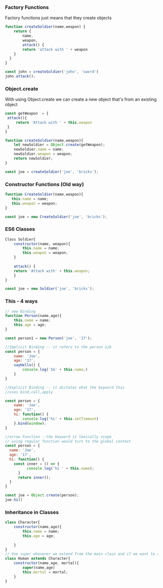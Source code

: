 ### Factory Functions

Factory functions just means that they create objects

```javascript
function createSoldier(name,weapon) {
	return {
		name,
		weapon,
		attack() {
		return 'attack with ' + weapon
	}
  }
}

const john = createSoldier('john', 'sword')
john.attack();

```



### Object.create

With using Object.create we can create a new object that's from an existing object

```javascript
const getWeapon  = {
 attack(){
	 return 'Attack with ' + this.weapon
 }	
}

function createSoldier(name,weapon){
    let newSoldier = Object.create(getWeapon);
	newSoldier.name = name;
    newSoldier.weapon = weapon;
    return newSoldier;
}

const joe = createSoldier('joe', 'bricks');
```



### Constructor Functions (Old way)

```javascript
function CreateSoldier(name,weapon){
   this.name = name;
   this.weapon = weapon;
}

const joe = new CreateSoldier('joe', 'bricks');
```



### ES6 Classes

```javascript
Class Soldier{
	constructor(name, weapon){
        this.name = name;
        this.weapon = weapon;
	}
	
	attack() {
	return 'Attack with' + this.weapon;	
	}
}

const joe = new Soldier('joe', 'bricks');
```





### This - 4 ways

```javascript
// new Binding
function Person(name,age){
    this.name = name;
    this.age = age;
}

const person1 = new Person('joe', '17');

//Implicit Binding -- it refers to the person ojb
const person = {
    name: 'Joe',
    age: '17',
    sayHello() {
        console.log('Im' + this.name;)
    }
}

//Explicit Binding -- it dictates what the keyword this
//uses bind,call,apply

const person = {
    name: 'Joe',
    age: '17',
	hi: function() {
        console.log('hi' + this.setTimeout)
    }.bind(window);
}

//arrow Function --the keyword is lexically scope
// using regular function would turn to the global context 
const person = {
  name: 'Joe',
  age: '17',
  hi: function() {
    const inner = () => {
          console.log('hi ' + this.name);
      }
      return inner();
  }
}

const joe = Object.create(person);
joe.hi()
```



### Inheritance in Classes

```javascript
class Character{
	constructor(name,age){
		this.name = name;
		this.age = age;
		
	}
}
// Use super whenever we extend from the main class and if we want to add new unique properties
class Human extends Character{
	constructor(name,age, mortal){
		super(name,age)
		this.mortal = mortal;
	}
}

```

